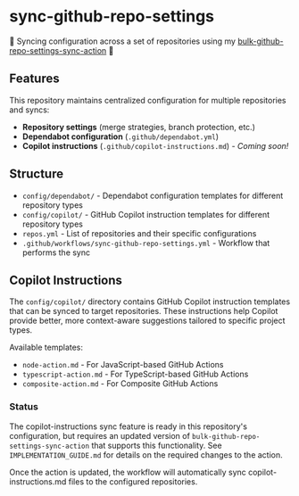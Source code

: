 # sync-github-repo-settings

🔄 Syncing configuration across a set of repositories using my [bulk-github-repo-settings-sync-action](https://github.com/joshjohanning/bulk-github-repo-settings-sync-action) 🚀

## Features

This repository maintains centralized configuration for multiple repositories and syncs:

- **Repository settings** (merge strategies, branch protection, etc.)
- **Dependabot configuration** (`.github/dependabot.yml`)
- **Copilot instructions** (`.github/copilot-instructions.md`) - _Coming soon!_

## Structure

- `config/dependabot/` - Dependabot configuration templates for different repository types
- `config/copilot/` - GitHub Copilot instruction templates for different repository types
- `repos.yml` - List of repositories and their specific configurations
- `.github/workflows/sync-github-repo-settings.yml` - Workflow that performs the sync

## Copilot Instructions

The `config/copilot/` directory contains GitHub Copilot instruction templates that can be synced to target repositories. These instructions help Copilot provide better, more context-aware suggestions tailored to specific project types.

Available templates:
- `node-action.md` - For JavaScript-based GitHub Actions
- `typescript-action.md` - For TypeScript-based GitHub Actions  
- `composite-action.md` - For Composite GitHub Actions

### Status

The copilot-instructions sync feature is ready in this repository's configuration, but requires an updated version of `bulk-github-repo-settings-sync-action` that supports this functionality. See `IMPLEMENTATION_GUIDE.md` for details on the required changes to the action.

Once the action is updated, the workflow will automatically sync copilot-instructions.md files to the configured repositories.

